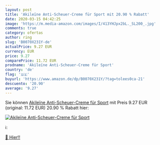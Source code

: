 ```yaml
---
layout: post
title: 'Akileïne Anti-Scheuer-Creme für Sport mit 20.90 % Rabatt'
date: 2020-03-15 04:42:25
image: 'https://m.media-amazon.com/images/I/413YHJpx2bL._SL200_.jpg'
comments: true
category: ofertas
author: ring
slug: 'B0070X231Y-de'
actualPrice: 9.27 EUR
currency: EUR
price: 9.27
comparePrice: 11.72 EUR
prodname: 'Akileïne Anti-Scheuer-Creme für Sport'
country: 'de'
flag: '🇩🇪'
buyurl: 'https://www.amazon.de/dp/B0070X231Y/?tag=tolees0ca-21'
descuento: '20.90'
average: '9.27'
---
```


Sie können [Akileïne Anti-Scheuer-Creme für Sport](https://www.amazon.de/dp/B0070X231Y/?tag=tolees0ca-21) mit Preis 9.27 EUR (original: 11.72 EUR) 20.90 % Rabatt hier:

[![Akileïne Anti-Scheuer-Creme für Sport](https://m.media-amazon.com/images/I/413YHJpx2bL._SL200_.jpg)](https://www.amazon.de/dp/B0070X231Y/?tag=tolees0ca-21)

ℹ️:


[🛒 Hier!!](https://www.amazon.de/dp/B0070X231Y/?tag=tolees0ca-21)

